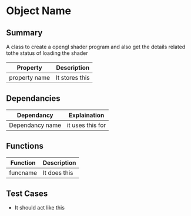 
# Object Name

## Summary 
A class to create a opengl shader program and also get the details related tothe status of loading the shader

| Property | Description |
| --- | --- |
| property name | It stores this |

## Dependancies
| Dependancy | Explaination |
| --- | --- |
| Dependancy name | it uses this for |

## Functions
| Function | Description |
| --- | --- |
| funcname | It does this |


## Test Cases
- It should act like this